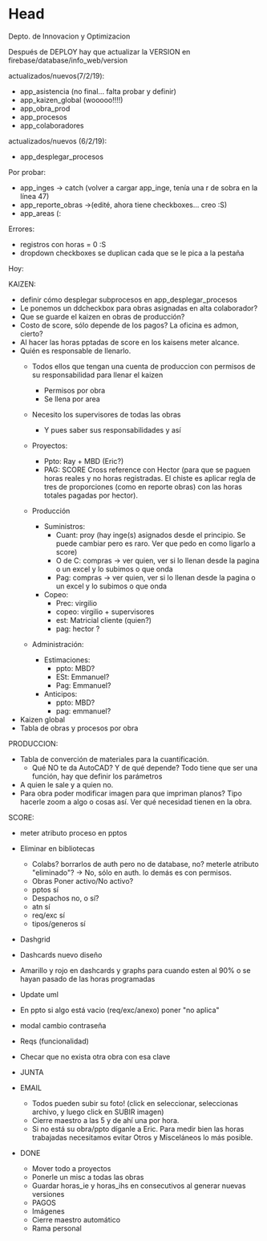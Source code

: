 # Head
Depto. de Innovacion y Optimizacion

Después de DEPLOY hay que actualizar la VERSION en firebase/database/info_web/version
 
 actualizados/nuevos(7/2/19):
 - app_asistencia (no final... falta probar y definir)
 - app_kaizen_global (wooooo!!!!)
 - app_obra_prod
 - app_procesos
 - app_colaboradores
 
 actualizados/nuevos (6/2/19):
 - app_desplegar_procesos
 
 Por probar:
 - app_inges -> catch (volver a cargar app_inge, tenía una r de sobra en la línea 47)
 - app_reporte_obras ->(edité, ahora tiene checkboxes... creo :S)
 - app_areas (:

 Errores:
 - registros con horas = 0 :S
 - dropdown checkboxes se duplican cada que se le pica a la pestaña
 
Hoy:

KAIZEN: 
  - definir cómo desplegar subprocesos en app_desplegar_procesos
  - Le ponemos un ddcheckbox para obras asignadas en alta colaborador?
  - Que se guarde el kaizen en obras de producción?
  - Costo de score, sólo depende de los pagos? La oficina es admon, cierto?
  - Al hacer las horas pptadas de score en los kaisens meter alcance.
  - Quién es responsable de llenarlo.
    - Todos ellos que tengan una cuenta de produccion con permisos de su responsabilidad para llenar el kaizen
      - Permisos por obra
      - Se llena por area
    - Necesito los supervisores de todas las obras
      - Y pues saber sus responsabilidades y así
    
    - Proyectos: 
      - Ppto: Ray + MBD (Eric?)
      - PAG: SCORE Cross reference con Hector (para que se paguen horas reales y no horas registradas. El chiste es aplicar regla de tres de proporciones (como en reporte obras) con las horas totales pagadas por hector).
    - Producción
      - Suministros:
        - Cuant: proy (hay inge(s) asignados desde el principio. Se puede cambiar pero es raro. Ver que pedo en como ligarlo a score)
        - O de C: compras -> ver quien, ver si lo llenan desde la pagina o un excel y lo subimos o que onda
        - Pag: compras -> ver quien, ver si lo llenan desde la pagina o un excel y lo subimos o que onda
      - Copeo:
        - Prec: virgilio
        - copeo: virgilio + supervisores 
        - est: Matricial cliente (quien?)
        - pag: hector ?
    - Administración:
      - Estimaciones:
        - ppto: MBD?
        - ESt: Emmanuel?
        - Pag: Emmanuel?
      - Anticipos:
        - ppto: MBD?
        - pag: emmanuel?
 - Kaizen global
 - Tabla de obras y procesos por obra
      
PRODUCCION:
  
  - Tabla de converción de materiales para la cuantificación.
     - Qué NO te da AutoCAD? Y de qué depende? Todo tiene que ser una función, hay que definir los parámetros
  - A quien le sale y a quien no.
  - Para obra poder modificar imagen para que impriman planos? Tipo hacerle zoom a algo o cosas así. Ver qué necesidad tienen en la obra.

 
SCORE:
  - meter atributo proceso en pptos
  
  - Eliminar en bibliotecas
    - Colabs? borrarlos de auth pero no de database, no? meterle atributo "eliminado"? -> No, sólo en auth. lo demás es con permisos.
    - Obras Poner activo/No activo?
    - pptos sí
    - Despachos no, o sí?
    - atn sí
    - req/exc sí
    - tipos/generos sí
  - Dashgrid
  - Dashcards nuevo diseño
  - Amarillo y rojo en dashcards y graphs para cuando esten al 90% o se hayan pasado de las horas programadas
  - Update uml
  - En ppto si algo está vacio (req/exc/anexo) poner "no aplica"
  - modal cambio contraseña
  - Reqs (funcionalidad)
  - Checar que no exista otra obra con esa clave

- JUNTA
  
- EMAIL
  - Todos pueden subir su foto! (click en seleccionar, seleccionas archivo, y luego click en SUBIR imagen)
  - Cierre maestro a las 5 y de ahí una por hora.
  - Si no está su obra/ppto díganle a Eric. Para medir bien las horas trabajadas necesitamos evitar Otros y Misceláneos lo más posible.
  
- DONE
  - Mover todo a proyectos
  - Ponerle un misc a todas las obras
  - Guardar horas_ie y horas_ihs en consecutivos al generar nuevas versiones
  - PAGOS
  - Imágenes
  - Cierre maestro automático
  - Rama personal
